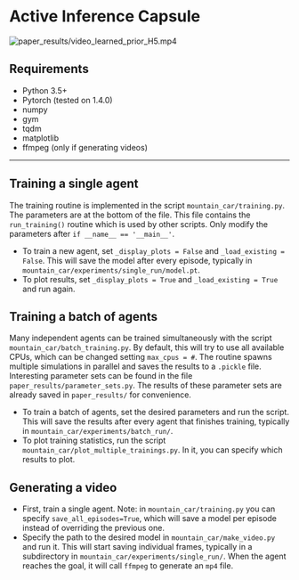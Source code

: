 # Active Inference Capsule

![paper_results/video_learned_prior_H5.mp4]()

## Requirements
- Python 3.5+
- Pytorch (tested on 1.4.0)
- numpy
- gym
- tqdm
- matplotlib
- ffmpeg (only if generating videos)

---

## Training a single agent
The training routine is implemented in the script `mountain_car/training.py`. The parameters are at the bottom of the file. This file contains the `run_training()` routine which is used by other scripts. Only modify the parameters after `if __name__ == '__main__'`.

- To train a new agent, set `_display_plots = False` and `_load_existing = False`. This will save the model after every episode, typically in `mountain_car/experiments/single_run/model.pt`.
- To plot results, set `_display_plots = True` and `_load_existing = True` and run again.

## Training a batch of agents
Many independent agents can be trained simultaneously with the script `mountain_car/batch_training.py`. By default, this will try to use all available CPUs, which can be changed setting `max_cpus = #`.
The routine spawns multiple simulations in parallel and saves the results to a `.pickle` file. Interesting parameter sets can be found in the file `paper_results/parameter_sets.py`. The results of these parameter sets are already saved in `paper_results/` for convenience.

- To train a batch of agents, set the desired parameters and run the script. This will save the results after every agent that finishes training, typically in `mountain_car/experiments/batch_run/`.
- To plot training statistics, run the script `mountain_car/plot_multiple_trainings.py`. In it, you can specify which results to plot. 

## Generating a video
- First, train a single agent. Note: in `mountain_car/training.py` you can specify `save_all_episodes=True`, which will save a model per episode instead of overriding the previous one.
- Specify the path to the desired model in `mountain_car/make_video.py` and run it. This will start saving individual frames, typically in a subdirectory in `mountain_car/experiments/single_run/`. When the agent reaches the goal, it will call `ffmpeg` to generate an `mp4` file.

